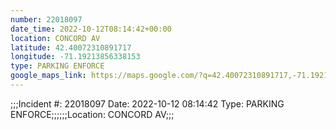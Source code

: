 ```yaml
---
number: 22018097
date_time: 2022-10-12T08:14:42+00:00
location: CONCORD AV
latitude: 42.40072310891717
longitude: -71.19213856338153
type: PARKING ENFORCE
google_maps_link: https://maps.google.com/?q=42.40072310891717,-71.19213856338153
---
```


;;;Incident #: 22018097  Date: 2022-10-12 08:14:42   Type: PARKING ENFORCE;;;;;;Location: CONCORD AV;;;
